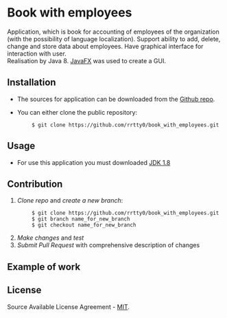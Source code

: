 # Book with employees



Application, which is book for accounting of employees of the organization (with the possibility of language localization). Support ability to add, delete, change and store data about employees. Have graphical interface for interaction with user.</br>
Realisation by Java 8. [JavaFX](https://openjfx.io/) was used to create a GUI.

## Installation
- The sources for application can be downloaded from the [Github repo](https://github.com/rrtty0/book_with_employees.git).

* You can either clone the public repository:
```
        $ git clone https://github.com/rrtty0/book_with_employees.git 
```
## Usage

- For use this application you must downloaded [JDK 1.8](https://www.oracle.com/ru/java/technologies/javase/javase8-archive-downloads.html)

## Contribution
1. _Clone repo_ and _create a new branch_:
```
        $ git clone https://github.com/rrtty0/book_with_employees.git
        $ git branch name_for_new_branch
        $ git checkout name_for_new_branch
```
2. _Make changes_ and _test_
3. _Submit Pull Request_ with comprehensive description of changes

## Example of work



## License
Source Available License Agreement - [MIT](./LICENSE).